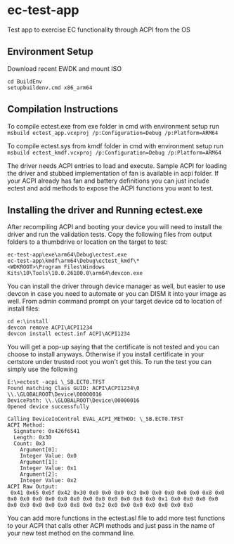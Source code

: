 # ec-test-app
Test app to exercise EC functionality through ACPI from the OS

## Environment Setup
Download recent EWDK and mount ISO
```
cd BuildEnv
setupbuildenv.cmd x86_arm64
```

## Compilation Instructions
To compile ectest.exe from exe folder in cmd with environment setup run
`msbuild ectest_app.vcxproj /p:Configuration=Debug /p:Platform=ARM64`

To compile ectest.sys from kmdf folder in cmd with environment setup run
`msbuild ectest_kmdf.vcxproj /p:Configuration=Debug /p:Platform=ARM64`

The driver needs ACPI entries to load and execute. Sample ACPI for loading the driver and stubbed implementation of fan is available in acpi folder.
If your ACPI already has fan and battery definitions you can just include ectest and add methods to expose the ACPI functions you want to test.

## Installing the driver and Running ectest.exe
After recompiling ACPI and booting your device you will need to install the driver and run the validation tests.
Copy the following files from output folders to a thumbdrive or location on the target to test:
```
ec-test-app\exe\arm64\Debug\ectest.exe
ec-test-app\kmdf\arm64\Debug\ectest_kmdf\*
<WDKROOT>\Program Files\Windows Kits\10\Tools\10.0.26100.0\arm64\devcon.exe
```

You can install the driver through device manager as well, but easier to use devcon in case you need to automate or you can DISM it into your image as well.
From admin command prompt on your target device cd to location of install files:
```
cd e:\install
devcon remove ACPI\ACPI1234
devcon install ectest.inf ACPI\ACPI1234
```

You will get a pop-up saying that the certificate is not tested and you can choose to install anyways. Otherwise if you install certificate in your certstore under trusted root you won't get this.
To run the test you can simply use the following
```
E:\>ectest -acpi \_SB.ECT0.TFST
Found matching Class GUID: ACPI\ACPI1234\0
\\.\GLOBALROOT\Device\00000016
DevicePath: \\.\GLOBALROOT\Device\00000016
Opened device successfully

Calling DeviceIoControl EVAL_ACPI_METHOD: \_SB.ECT0.TFST
ACPI Method:
  Signature: 0x426f6541
  Length: 0x30
  Count: 0x3
    Argument[0]:
    Integer Value: 0x0
    Argument[1]:
    Integer Value: 0x1
    Argument[2]:
    Integer Value: 0x2
ACPI Raw Output:
 0x41 0x65 0x6f 0x42 0x30 0x0 0x0 0x0 0x3 0x0 0x0 0x0 0x0 0x0 0x8 0x0 0x0 0x0 0x0 0x0 0x0 0x0 0x0 0x0 0x0 0x0 0x8 0x0 0x1 0x0 0x0 0x0 0x0 0x0 0x0 0x0 0x0 0x0 0x8 0x0 0x2 0x0 0x0 0x0 0x0 0x0 0x0 0x0
```

You can add more functions in the ectest.asl file to add more test functions to your ACPI that calls other ACPI methods and just pass in the name of your new test method on the command line.
